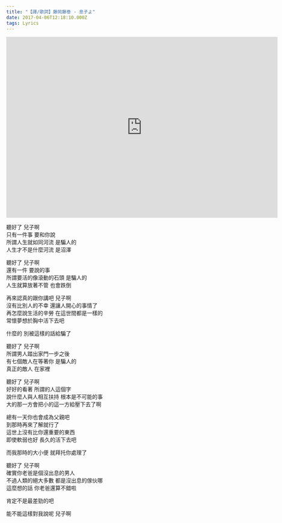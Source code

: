 ```yaml
---
title: "【譯/歌詞】藤岡藤巻 - 息子よ"
date: 2017-04-06T12:18:10.000Z
tags: Lyrics
---
```


<iframe width="720" height="480" src="https://www.youtube.com/embed/_XRJ8CYm3_8" frameborder="0" allow="accelerometer; autoplay; clipboard-write; encrypted-media; gyroscope; picture-in-picture" allowfullscreen></iframe>

聽好了 兒子啊
<br>只有一件事 要和你說
<br>所謂人生就如同河流 是騙人的
<br>人生才不是什麼河流 是沼澤

聽好了 兒子啊
<br>還有一件 要說的事
<br>所謂要活的像滾動的石頭 是騙人的
<br>人生就算放著不管 也會跌倒

再來認真的跟你講吧 兒子啊
<br>沒有比別人的不幸 還讓人開心的事情了
<br>再怎麼說生活的辛勞 在這世間都是一樣的
<br>常懷夢想於胸中活下去吧

什麼的 別被這樣的話給騙了

聽好了 兒子啊
<br>所謂男人踏出家門一步之後
<br>有七個敵人在等著你 是騙人的
<br>真正的敵人 在家裡

聽好了 兒子啊
<br>好好的看著 所謂的人這個字
<br>說什麼人與人相互扶持 根本是不可能的事
<br>大的那一方會把小的這一方給壓下去了啊

總有一天你也會成為父親吧
<br>到那時再來了解就行了
<br>這世上沒有比你還重要的東西
<br>即使軟弱也好 長久的活下去吧

而我那時的大小便 就拜托你處理了

聽好了 兒子啊
<br>確實你老爸是個沒出息的男人
<br>不過人類的絕大多數 都是沒出息的傢伙哪
<br>這麼想的話 你老爸還算不錯啦

肯定不是最差勁的吧

能不能這樣對我說呢 兒子啊
